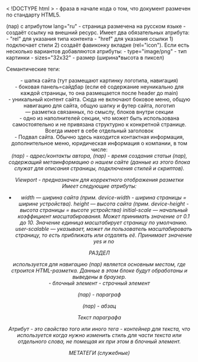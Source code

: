 < !DOCTYPE html > - фраза в начале кода о том, что документ размечен по стандарту HTML5.
<html>(пар) с атрибутом lang="ru" - страница размечена на русском языке

<link> - создаёт ссылку на внешний ресурс. Имеет два обязательных атрибута:
- "rel" для указания типа контента 
- "href" для указания ссылки 
1) подключает стили 
<link rel="stylesheet" href="./style.css">
2) создаёт фавиконку вкладке (rel="icon"). Eсли есть несколько вариантов добавляются атрибуты:
- type="image/png" - тип картинки
- sizes="32x32" - размер (ширина*высота в пиксел)

Семантические теги:
<header> - шапка сайта (тут размещают картинку логотипа, навигация)
<aside> - боковая панель=сайдбар (если её содержание неуникально для каждой страницы, то она размещается после header до main)
<main> - уникальный контент сайта. Сюда не включают боковое меню, общую навигацию для сайта, общую шапку и футер сайта, логотип
<nav>
<section> — разметка связанных, по смыслу, блоков внутри секции
<article> - одно из наполнителей секции, что может быть использована самостоятельно и не привязана структурно к конкретной странице. Всегда имеет в себе отдельный заголовок
<footer> - Подвал сайта. Обычно здесь находится контактная информация, дополнительное меню, юридическая информация о компании, в том числе:
<address>(пар) - адрес/контакты автора, <time datetime="2019-07-27">(пар) - время создания статьи




<head>(пар), содержащий метаинформацию о нашем сайте (данные из этого блока служат для описания страницы, подключения стилей и скриптов).

Viewport - предназначен для корректного отображения разметки
<meta name="viewport" content="width=device-width">
Имеет следующие атрибуты:
- width — ширина сайта (прим. device-width -  ширина страницы = ширине устройства).
height — высота сайта (прим.  device-height - высота страницы = высоте устройства)
initial-scale — начальный коэффициент масштабирования. Может принимать значение от 0.1 до 10. Значение единица масштабирует страницу по умолчанию.
user-scalable — указывает, может ли пользователь масштабировать страницу, то есть приближать или отдалять её. Принимает значение yes и no

РАЗДЕЛ <header> 
<nav> используется для навигацию

<body>(пар) является основным местом, где строится HTML-разметка. Данные в этом блоке будут обработаны и выведены в браузер.

<div> - блочный элемент
<span> - строчный элемент
<p> (пар) - параграф
<div>(пар) - абзац
<p title="Всплывающая подсказка">Текст параграфа</p>
Атрибут - это свойство того или иного тега
<span> - контейнер для текста, что используется  когда нужно изменить стиль для части текста или отдельного слова, не помещая их при этом в блочный элемент.

МЕТАТЕГИ (служебные)
<title>(пар) - название страницы
<meta> устанавливает метаинформацию с помощью атрибутов:
- для описания: name="description" (указывает на тип информации) и content (содержит саму информацию)
- ключевые слова: name="keywords" и content (слова через запятую)
- кодировка страницы: в 99% случаев это <meta charset="UTF-8">
<link> добавляет фавиконку ("шапку" вкладки), подключает файлы стилей, шрифты, подсказывает браузерам следующую (или предыдущую) страницу статьи.


ВСТАВКИ:
<img> - тег изображения, у которого два обязательных атрибута: src (адрес картинки) и alt (название изображения). А атрибуты width и height, изменяют соответственно ширину и высоту

<audio>(пар) - добавляет аудиозапись
<audio src="путь_к_аудио-файлу" controls></audio>
controls - обязательный атрибут для плеера
<source> - предусматривает разные пути для загрузки аудио
<video>(пар) - добавляет видео. Обязательные атрибуты controls, src (или вложенный тег source) и type (тип файла). Кроме того, используются:
- "autoplay" — Автоматическое воспроизведение после загрузки видео
- "width" — Ширина видеоплеера
- "height" — Высота видеоплеера


ТЕКСТ:
<b>(пар) или <strong>(пар) - для выделения текста жирным, последний - для выделения важного
<i>(пар) или <em>(пар) - для выделения текста курсивом, последний - для акцента
заголовки (пар) <h1>, <h2>, <h3>, <h4>, <h5>, <h6>, где <h1> — заголовок первого уровня, самый важный и описывающий главную тему текста, а <h6> — заголовок самого низшего уровня.
<pre>(пар) — выводит текст внутри себя с сохранением всех пробельных символов
<code>(пар) - тег для обертывания кода, часто используется с <pre>
<br> - 

ССЫЛКИ
<a href="адрес ссылки">Текст ссылки</a>
1) <a href="/languages/html">ссылка на том же сайте</a>
2) <a href="https://www. адрес.ком/">ссылка переводит на другой сайт</a>
3) ссылка-якорь состоит из двух блоков:
а) <a href="#название якоря">текст</a>
б) <div id="anchor">блок к которому осуществляется переход</div>

СПИСОК
<ul>(пар) - маркированный список
<ol>(пар) - нумерованный список
<li>(пар) для создания пункта списка
При вложении списка в список, вложенный список является частью пункта списка и находится внутри тега <li>.

<select> - выпадающий список, где каждый пункт выделяется вложенным тегом <option>.
Если первый вариант - заголовок, его выделяют атрибутом disabled (блокирует для выбора).
Если возможно несколько вариантов - атрибут multiple (выбор через ctrl)

ТАБЛИЦА
<table>(пар) — область таблицы
<caption>(пар) - заголовок таблицы
<thead>(пар) — шапка таблицы
<tbody>(пар) — тело таблицы
<tr>(пар) — строка
<th>(пар) — ячейка шапки
<td>(пар) — ячейка
атрибут colspan="2" - объединение ячеек справа (в примере 2 ячейки)
атрибут rowspan="2" - объединение ячеек снизу (в примере 2 ячейки)

СИМВОЛЫ:
&nbsp; — неразрывный пробел
&laquo; и &raquo; — традиционные «кавычки-ёлочки»
&mdash; — длинное тире
&lt; и &gt;, - скобки < и >

Формы (<form> (пар)):
атрибут action="/адрес,КудаОтправятДанные"- форма для поиска
<label> (пар) - назначение поля, куда можно внести поле:
<input type="text"> - поле для ввода (прим - текста)
или использовать атрибуты id и for - для связи поля и его назначения:
 а) <label for="name">Введите имя</label>
б)  <input type="text" id="name">
<input ... placeholder="Иван Иванов"> - пример заполнения поля
type="password" - заменяет символы на точки
Ещё есть типы email , number , search , tel , url и т.д.

type="checkbox" - чекбокс (флажки), при этом благодаря атрибуту value сохранятся выбранные пункты
<input type="checkbox" name="категория" value="коротко пункт">

type="radio" - кнопка где можно выбрать только один пункт. У всех input-пунктов должно быть одно name + value (для информации о выборе)

<textarea> (пар) - поле для ввода текста (к примеру, отзыва), у него могут быть атрибуты rows (количество строк) и cols (количество знаков по горизонтали)

<button> (пар) - кнопка отправки ответов


Schema.org - наиболее распространенный словарь микроразметки

